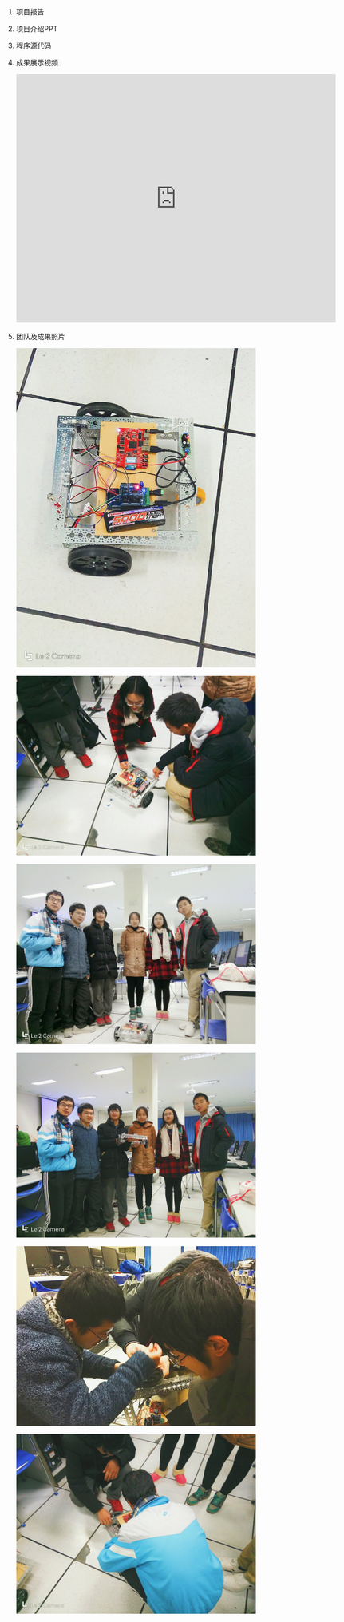 1. 项目报告
2. 项目介绍PPT
3. 程序源代码
3. 成果展示视频
	
	<iframe frameborder="0" width="640" height="498" src="https://v.qq.com/iframe/player.html?vid=x0362uk1kh1&tiny=0&auto=0" allowfullscreen></iframe>
	
4. 团队及成果照片

	![](1.jpg)

	![](2.jpg)

	![](3.jpg)

	![](4.jpg)

	![](5.jpg)

	![](6.jpg)